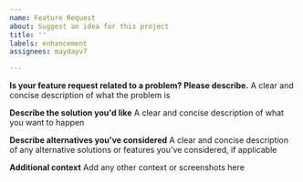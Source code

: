 ```yaml
---
name: Feature Request
about: Suggest an idea for this project
title: ''
labels: enhancement
assignees: maydayv7

---
```


**Is your feature request related to a problem? Please describe.**
A clear and concise description of what the problem is

**Describe the solution you'd like**
A clear and concise description of what you want to happen

**Describe alternatives you've considered**
A clear and concise description of any alternative solutions or features you've considered, if applicable

**Additional context**
Add any other context or screenshots here
